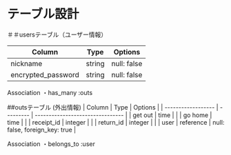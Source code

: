 # テーブル設計

＃＃usersテーブル（ユーザー情報）

| Column             | Type    | Options                       |
| ------------------ | ------- | ----------------------------- |
| nickname           | string  | null: false                   |
| encrypted_password | string  | null: false                   |

Association
・has_many :outs


##outsテーブル (外出情報)
| Column             | Type      | Options                          |
| ------------------ | --------- | -------------------------------- |
| get out            | time      |                                  |
| go home            | time      |                                  |
| receipt_id         | integer   |                                  |
| return_id          | integer   |                                  |
| user               | reference | null: false, foreign_key: true   |

Association
・belongs_to :user